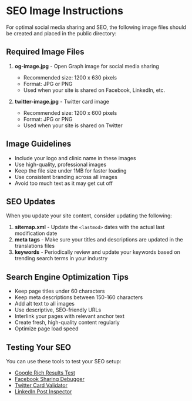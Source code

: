 # SEO Image Instructions

For optimal social media sharing and SEO, the following image files should be created and placed in the public directory:

## Required Image Files

1. **og-image.jpg** - Open Graph image for social media sharing
   - Recommended size: 1200 x 630 pixels
   - Format: JPG or PNG
   - Used when your site is shared on Facebook, LinkedIn, etc.

2. **twitter-image.jpg** - Twitter card image
   - Recommended size: 1200 x 600 pixels
   - Format: JPG or PNG
   - Used when your site is shared on Twitter

## Image Guidelines

- Include your logo and clinic name in these images
- Use high-quality, professional images
- Keep the file size under 1MB for faster loading
- Use consistent branding across all images
- Avoid too much text as it may get cut off

## SEO Updates

When you update your site content, consider updating the following:

1. **sitemap.xml** - Update the `<lastmod>` dates with the actual last modification date
2. **meta tags** - Make sure your titles and descriptions are updated in the translations files
3. **keywords** - Periodically review and update your keywords based on trending search terms in your industry

## Search Engine Optimization Tips

- Keep page titles under 60 characters
- Keep meta descriptions between 150-160 characters
- Add alt text to all images
- Use descriptive, SEO-friendly URLs
- Interlink your pages with relevant anchor text
- Create fresh, high-quality content regularly
- Optimize page load speed

## Testing Your SEO

You can use these tools to test your SEO setup:
- [Google Rich Results Test](https://search.google.com/test/rich-results)
- [Facebook Sharing Debugger](https://developers.facebook.com/tools/debug/)
- [Twitter Card Validator](https://cards-dev.twitter.com/validator)
- [LinkedIn Post Inspector](https://www.linkedin.com/post-inspector/) 